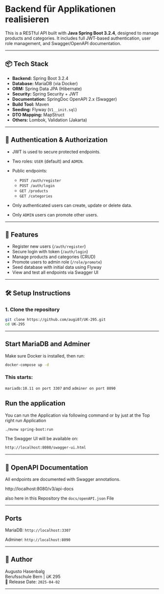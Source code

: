 # Backend für Applikationen realisieren

This is a RESTful API built with **Java Spring Boot 3.2.4**, designed to manage products and categories. It includes full JWT-based authentication, user role management, and Swagger/OpenAPI documentation.

---

## 📦 Tech Stack

- **Backend:** Spring Boot 3.2.4
- **Database:** MariaDB (via Docker)
- **ORM:** Spring Data JPA (Hibernate)
- **Security:** Spring Security + JWT
- **Documentation:** SpringDoc OpenAPI 2.x (Swagger)
- **Build Tool:** Maven
- **Seeding:** Flyway (`V1__init.sql`)
- **DTO Mapping:** MapStruct
- **Others:** Lombok, Validation (Jakarta)

---

## 🔐 Authentication & Authorization

- JWT is used to secure protected endpoints.
- Two roles: `USER` (default) and `ADMIN`.
- Public endpoints:
    - `POST /auth/register`
    - `POST /auth/login`
    - `GET /products`
    - `GET /categories`

- Only authenticated users can create, update or delete data.
- Only `ADMIN` users can promote other users.

---

## 🚀 Features

- Register new users (`/auth/register`)
- Secure login with token (`/auth/login`)
- Manage products and categories (CRUD)
- Promote users to admin role (`/role/promote`)
- Seed database with initial data using Flyway
- View and test all endpoints via Swagger UI

---

## 🛠 Setup Instructions

### 1. Clone the repository

```bash
git clone https://github.com/augi07/UK-295.git
cd UK-295
```
---
##  Start MariaDB and Adminer

Make sure Docker is installed, then run:

```bash
docker-compose up -d
```

### This starts:

`mariadb:10.11 on port 3307`
and
`adminer on port 8090`

## Run the application

You can run the Application via following command or by just at the Top right run Application
```bash
./mvnw spring-boot:run
```

The Swagger UI will be available on:
```bash
http://localhost:8080/swagger-ui.html
```

---

## 📄 OpenAPI Documentation
All endpoints are documented with Swagger annotations.

http://localhost:8080/v3/api-docs

also here in this Repository the `docs/openAPI.json` File


---

## Ports

MariaDB: `http://localhost:3307`

Adminer: `http://localhost:8090`

---

## 👤 Author

Augusto Hasenbalg  
Berufsschule Bern | üK 295  
📅 Release Date: `2025-04-02`

---